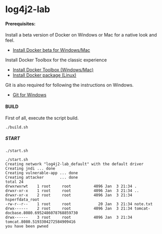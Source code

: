 # log4j2-lab

#### Prerequisites:
Install a beta version of Docker on Windows or Mac for a native look and feel.

- [Install Docker beta for Windows/Mac](https://docs.docker.com)

Install Docker Toolbox for the classic experience

- [Install Docker Toolbox (Windows/Mac)](https://docs.docker.com/engine/installation/#on-osx-and-windows)
- [Install Docker package (Linux)](https://docs.docker.com/engine/installation/)

Git is also required for following the instructions on Windows.

- [Git for Windows](https://git-scm.com/downloads)

#### BUILD

First of all, execute the script build.

`./build.sh`

##### START

`./start.sh`


```
./start.sh 
Creating network "log4j2-lab_default" with the default driver
Creating jndi ... done
Creating vulnerable-app ... done
Creating attacker       ... done
total 24
drwxrwxrwt    1 root     root          4096 Jan  3 21:34 .
drwxr-xr-x    1 root     root          4096 Jan  3 21:34 ..
drwxr-xr-x    2 root     root          4096 Jan  3 21:34 hsperfdata_root
-rw-r--r--    1 root     root            20 Jan  3 21:34 note.txt
drwx------    2 root     root          4096 Jan  3 21:34 tomcat-docbase.8080.6952486078768859730
drwx------    3 root     root          4096 Jan  3 21:34 tomcat.8080.5193304272584909416
you have been pwned
```
